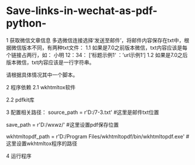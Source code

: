 # Save-links-in-wechat-as-pdf-python-
1 获取微信文章信息
  多选微信连接选择‘发送至邮件’，将邮件内容保存在txt中，根据微信版本不同，有两种txt文件：
  1.1 如果是7.0之前版本微信，txt内容应该是每个链接占两行，如：
    小明 12：34：
    [‘标题示例1‘ ：’url示例1‘]
  1.2 如果是7.0之后版本微信，txt内容应该是一行字符串。
  
  请根据具体情况其中一个脚本。
  
2 程序依赖
  2.1 wkhtmltox软件
  
  2.2 pdfkit库

3 配置相关路径：
  source_path = r'D:/7-3.txt'    #这里是邮件txt位置
  
  save_path = r'D:/wxwz/'  #这里设置pdf保存位置
  
  wkhtmltopdf_path = r'D:/Program Files/wkhtmltopdf/bin/wkhtmltopdf.exe'   #这里设置wkhtmltox程序的路径
  
  
4 运行程序
  
